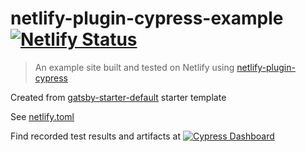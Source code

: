 # netlify-plugin-cypress-example [![Netlify Status](https://api.netlify.com/api/v1/badges/6f4acde7-5ecb-48f7-807b-3b4b5da57f25/deploy-status)](https://app.netlify.com/sites/netlify-plugin-cypress-example/deploys)
> An example site built and tested on Netlify using [netlify-plugin-cypress](https://github.com/cypress-io/netlify-plugin-cypress)

Created from [gatsby-starter-default](https://www.gatsbyjs.org/starters/gatsbyjs/gatsby-starter-default/) starter template

See [netlify.toml](netlify.toml)

Find recorded test results and artifacts at [![Cypress Dashboard](https://img.shields.io/badge/cypress-dashboard-brightgreen.svg)](https://dashboard.cypress.io/#/projects/ih9cap/runs)
